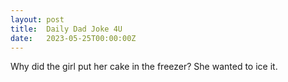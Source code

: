 ```yaml
---
layout: post
title:  Daily Dad Joke 4U
date:   2023-05-25T00:00:00Z
---
```

Why did the girl put her cake in the freezer? She wanted to ice it.
